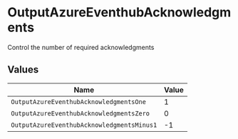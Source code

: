 # OutputAzureEventhubAcknowledgments

Control the number of required acknowledgments


## Values

| Name                                       | Value                                      |
| ------------------------------------------ | ------------------------------------------ |
| `OutputAzureEventhubAcknowledgmentsOne`    | 1                                          |
| `OutputAzureEventhubAcknowledgmentsZero`   | 0                                          |
| `OutputAzureEventhubAcknowledgmentsMinus1` | -1                                         |